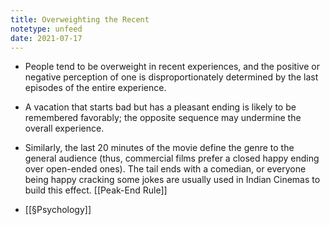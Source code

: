 ```yaml
---
title: Overweighting the Recent
notetype: unfeed
date: 2021-07-17
---
```


- People tend to be overweight in recent experiences, and the positive or negative perception of one is disproportionately determined by the last episodes of the entire experience. 
- A vacation that starts bad but has a pleasant ending is likely to be remembered favorably; the opposite sequence may undermine the overall experience.
- Similarly, the last 20 minutes of the movie define the genre to the general audience (thus, commercial films prefer a closed happy ending over open-ended ones). The tail ends with a comedian, or everyone being happy cracking some jokes are usually used in Indian Cinemas to build this effect. [[Peak-End Rule]]

- [[§Psychology]]